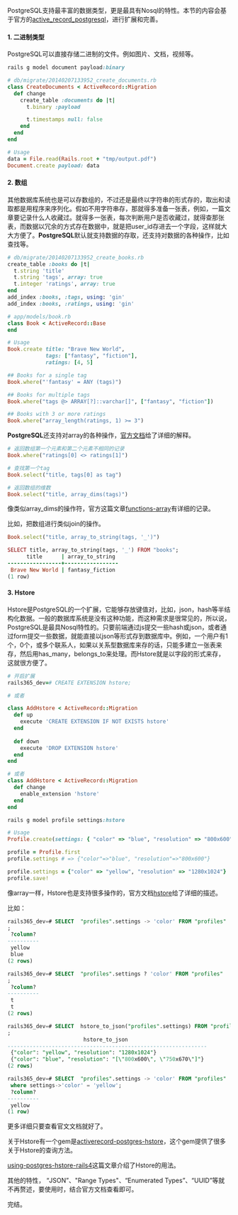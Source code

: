 PostgreSQL支持最丰富的数据类型，更是最具有Nosql的特性。本节的内容会基于官方的[active_record_postgresql](https://github.com/rails/rails/blob/master/guides/source/active_record_postgresql.md)，进行扩展和完善。

#### 1. 二进制类型

PostgreSQL可以直接存储二进制的文件。例如图片、文档，视频等。

``` ruby
rails g model document payload:binary

# db/migrate/20140207133952_create_documents.rb
class CreateDocuments < ActiveRecord::Migration
  def change
    create_table :documents do |t|
      t.binary :payload

      t.timestamps null: false
    end
  end
end

# Usage
data = File.read(Rails.root + "tmp/output.pdf")
Document.create payload: data

```

#### 2. 数组

其他数据库系统也是可以存数组的，不过还是最终以字符串的形式存的，取出和读取都是用程序来序列化。假如不用字符串存，那就得多准备一张表，例如，一篇文章要记录什么人收藏过。就得多一张表，每次判断用户是否收藏过，就得查那张表，而数据以冗余的方式存在数据中，就是把user_id存进去一个字段，这样就大大方便了。**PostgreSQL**默认就支持数据的存取，还支持对数据的各种操作，比如查找等。

``` ruby
# db/migrate/20140207133952_create_books.rb
create_table :books do |t|
  t.string 'title'
  t.string 'tags', array: true
  t.integer 'ratings', array: true
end
add_index :books, :tags, using: 'gin'
add_index :books, :ratings, using: 'gin'

# app/models/book.rb
class Book < ActiveRecord::Base
end

# Usage
Book.create title: "Brave New World",
            tags: ["fantasy", "fiction"],
            ratings: [4, 5]

## Books for a single tag
Book.where("'fantasy' = ANY (tags)")

## Books for multiple tags
Book.where("tags @> ARRAY[?]::varchar[]", ["fantasy", "fiction"])

## Books with 3 or more ratings
Book.where("array_length(ratings, 1) >= 3")
```

**PostgreSQL**还支持对array的各种操作，[官方文档](http://www.postgresql.org/docs/9.4/static/arrays.html)给了详细的解释。

``` ruby
# 返回数组第一个元素和第二个元素不相同的记录
Book.where("ratings[0] <> ratings[1]")

# 查找第一个tag
Book.select("title, tags[0] as tag")

# 返回数组的维数
Book.select("title, array_dims(tags)")
```

像类似array_dims的操作符，官方这篇文章[functions-array](http://www.postgresql.org/docs/9.4/static/functions-array.html)有详细的记录。

比如，把数组进行类似join的操作。

``` ruby
Book.select("title, array_to_string(tags, '_')")

SELECT title, array_to_string(tags, '_') FROM "books";
      title      | array_to_string 
-----------------+-----------------
 Brave New World | fantasy_fiction
(1 row)
```

#### 3. Hstore

Hstore是PostgreSQL的一个扩展，它能够存放键值对，比如，json，hash等半结构化数据。一般的数据库系统是没有这种功能，而这种需求是很常见的，所以说，PostgreSQL是最具Nosql特性的。只要前端通过js提交一些hash或json，或者通过form提交一些数据，就能直接以json等形式存到数据库中。例如，一个用户有1个，0个，或多个联系人，如果以关系型数据库来存的话，只能多建立一张表来存，然后用has_many，belongs_to来处理。而Hstore就是以字段的形式来存，这就很方便了。

``` ruby
# 开启扩展
rails365_dev=# CREATE EXTENSION hstore;

# 或者

class AddHstore < ActiveRecord::Migration
  def up
    execute 'CREATE EXTENSION IF NOT EXISTS hstore'
  end
 
  def down
    execute 'DROP EXTENSION hstore'
  end
end

# 或者
class AddHstore < ActiveRecord::Migration
  def change
    enable_extension 'hstore'
  end
end

rails g model profile settings:hstore

# Usage
Profile.create(settings: { "color" => "blue", "resolution" => "800x600" })

profile = Profile.first
profile.settings # => {"color"=>"blue", "resolution"=>"800x600"}

profile.settings = {"color" => "yellow", "resolution" => "1280x1024"}
profile.save!
```

像array一样，Hstore也是支持很多操作的，官方文档[hstore](http://www.postgresql.org/docs/current/static/hstore.html)给了详细的描述。

比如：

``` sql
rails365_dev=# SELECT  "profiles".settings -> 'color' FROM "profiles"
;
 ?column? 
----------
 yellow
 blue
(2 rows)

rails365_dev=# SELECT  "profiles".settings ? 'color' FROM "profiles"
;
 ?column? 
----------
 t
 t
(2 rows)

rails365_dev=# SELECT  hstore_to_json("profiles".settings) FROM "profiles"
;
                        hstore_to_json                         
---------------------------------------------------------------
 {"color": "yellow", "resolution": "1280x1024"}
 {"color": "blue", "resolution": "[\"800x600\", \"750x670\"]"}
(2 rows)

rails365_dev=# SELECT  "profiles".settings -> 'color' FROM "profiles"
 where settings->'color' = 'yellow';
 ?column? 
----------
 yellow
(1 row)
```

更多详细只要查看官文文档就好了。

关于Hstore有一个gem是[activerecord-postgres-hstore](https://github.com/diogob/activerecord-postgres-hstore)，这个gem提供了很多关于Hstore的查询方法。

[using-postgres-hstore-rails4](http://jes.al/2013/11/using-postgres-hstore-rails4/)这篇文章介绍了Hstore的用法。

其他的特性， “JSON”、"Range Types"、“Enumerated Types”、“UUID”等就不再赘述，要使用时，结合官方文档查看即可。

完结。
